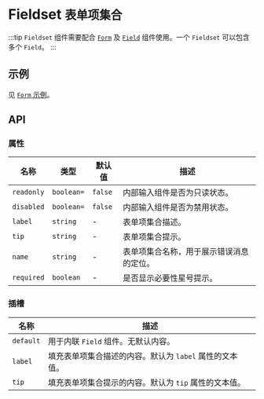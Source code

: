 # Fieldset <small>表单项集合</small>

:::tip
`Fieldset` 组件需要配合 [`Form`](./form) 及 [`Field`](./field) 组件使用。一个 `Fieldset` 可以包含多个 `Field`。
:::

## 示例

见 [`Form` 示例](./form#示例)。

## API

### 属性

| 名称 | 类型 | 默认值 | 描述 |
| -- | -- | -- | -- |
| `readonly` | `boolean=` | `false` | 内部输入组件是否为只读状态。 |
| `disabled` | `boolean=` | `false` | 内部输入组件是否为禁用状态。 |
| `label` | `string` | - | 表单项集合描述。 |
| `tip` | `string` | - | 表单项集合提示。 |
| `name` | `string` | - | 表单项集合名称，用于展示错误消息的定位。 |
| `required` | `boolean` | - | 是否显示必要性星号提示。 |

### 插槽

| 名称 | 描述 |
| -- | -- |
| `default` | 用于内联 `Field` 组件。无默认内容。 |
| `label` | 填充表单项集合描述的内容。默认为 `label` 属性的文本值。 |
| `tip` | 填充表单项集合提示的内容。默认为 `tip` 属性的文本值。 |
